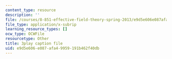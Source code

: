 ```yaml
---
content_type: resource
description: ''
file: /courses/8-851-effective-field-theory-spring-2013/e9d5e606e087afa49959191b462f40db_zqOoSBbcack.srt
file_type: application/x-subrip
learning_resource_types: []
ocw_type: OCWFile
resourcetype: Other
title: 3play caption file
uid: e9d5e606-e087-afa4-9959-191b462f40db
---
```

